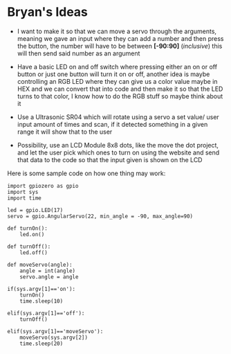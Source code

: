 # Bryan's Ideas
- I want to make it so that we can move a servo through the arguments, meaning we gave an input where they can add a number and then press the button, the number will have to be between **[-90:90]** (*inclusive*) this will then send said number as an argument

- Have a basic LED on and off switch where pressing either an on or off button or just one button will turn it on or off, another idea is maybe controlling an RGB LED where they can give us a color value maybe in HEX and we can convert that into code and then make it so that the LED turns to that color, I know how to do the RGB stuff so maybe think about it

- Use a Ultrasonic SR04 which will rotate using a servo a set value/ user input amount of times and scan, if it detected something in a given range it will show that to the user

- Possibility, use an LCD Module 8x8 dots, like the move the dot project, and let the user pick which ones to turn on using the website and send that data to the code so that the input given is shown on the LCD

Here is some sample code on how one thing may work:
```
import gpiozero as gpio
import sys
import time

led = gpio.LED(17)
servo = gpio.AngularServo(22, min_angle = -90, max_angle=90)

def turnOn():
    led.on()

def turnOff():
    led.off()

def moveServo(angle):
    angle = int(angle)
    servo.angle = angle

if(sys.argv[1]=='on'):
    turnOn()
    time.sleep(10)

elif(sys.argv[1]=='off'):
    turnOff()

elif(sys.argv[1]=='moveServo'):
    moveServo(sys.argv[2])
    time.sleep(20)
```

